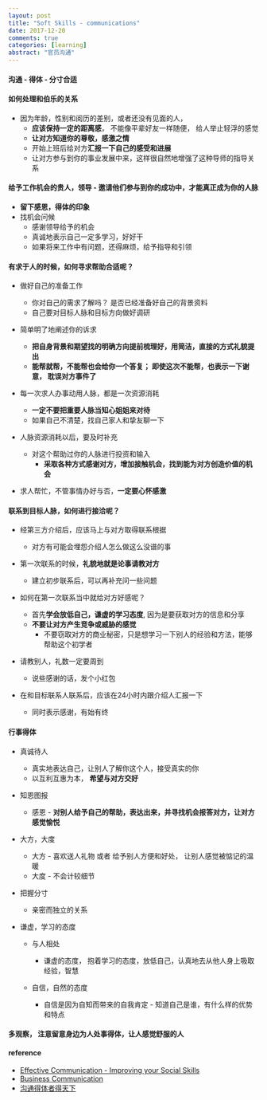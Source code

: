 ```yaml
---
layout: post
title: "Soft Skills - communications"
date: 2017-12-20
comments: true
categories: [learning]
abstract: "官员沟通"
--- 
```


#### 沟通 - 得体 - 分寸合适  

#### 如何处理和伯乐的关系 
  * 因为年龄，性别和阅历的差别，或者还没有见面的人，
    - **应该保持一定的距离感**， 不能像平辈好友一样随便， 给人举止轻浮的感觉  
    - **让对方知道你的尊敬，感激之情** 
    - 开始上班后给对方**汇报一下自己的感受和进展** 
    - 让对方参与到你的事业发展中来，这样很自然地增强了这种导师的指导关系 

#### 给予工作机会的贵人，领导 - 邀请他们参与到你的成功中，才能真正成为你的人脉 
  * **留下感恩，得体的印象**  
  * 找机会问候 
    - 感谢领导给予的机会 
    - 真诚地表示自己一定多学习，好好干 
    - 如果将来工作中有问题，还得麻烦，给予指导和引领  

#### 有求于人的时候，如何寻求帮助合适呢？  
  * 做好自己的准备工作 
    - 你对自己的需求了解吗？ 是否已经准备好自己的背景资料  
    - 自己要对目标人脉和目标方向做好调研 
      
  * 简单明了地阐述你的诉求 
    - **把自身背景和期望找的明确方向提前梳理好，用简洁，直接的方式礼貌提出** 
    - **能帮就帮，不能帮也会给你一个答复； 即使这次不能帮，也表示一下谢意， 耽误对方事件了**  

  * 每一次求人办事动用人脉，都是一次资源消耗  
    - **一定不要把重要人脉当知心姐姐来对待**   
    - 如果自己不清楚，找自己家人和挚友聊一下 

  * 人脉资源消耗以后，要及时补充 
    - 对这个帮助过你的人脉进行投资和输入
      + **采取各种方式感谢对方，增加接触机会，找到能为对方创造价值的机会**  

  * 求人帮忙，不管事情办好与否，**一定要心怀感激**  

#### 联系到目标人脉，如何进行接洽呢？  
  * 经第三方介绍后，应该马上与对方取得联系根据
    - 对方有可能会埋怨介绍人怎么做这么没谱的事  

  * 第一次联系的时候，**礼貌地就是论事请教对方** 
    - 建立初步联系后，可以再补充问一些问题  

  * 如何在第一次联系当中就给对方好感呢？  
    - 首先**学会放低自己，谦虚的学习态度**, 因为是要获取对方的信息和分享
    - **不要让对方产生竞争或威胁的感觉**  
      + 不要窃取对方的商业秘密，只是想学习一下别人的经验和方法，能够帮助这个初学者  

  * 请教别人，礼数一定要周到 
    - 说些感谢的话，发个小红包

  * 在和目标联系人联系后，应该在24小时内跟介绍人汇报一下
    - 同时表示感谢，有始有终 

#### 行事得体
  * 真诚待人 
    - 真实地表达自己，让别人了解你这个人，接受真实的你 
    - 以互利互惠为本， **希望与对方交好**  

  * 知恩图报 
    - 感恩 - **对别人给予自己的帮助，表达出来，并寻找机会报答对方，让对方感觉愉悦**  

  * 大方，大度 
    - 大方 - 喜欢送人礼物 或者 给予别人方便和好处， 让别人感觉被惦记的温暖    
    - 大度 - 不会计较细节 

  * 把握分寸 
    - 亲密而独立的关系 

  * 谦虚，学习的态度  
    - 与人相处   
      + 谦虚的态度， 抱着学习的态度，放低自己，认真地去从他人身上吸取经验，智慧  

    - 自信，自然的态度 
      + 自信是因为自知而带来的自我肯定 - 知道自己是谁，有什么样的优势和特点  

#### 多观察， 注意留意身边为人处事得体，让人感觉舒服的人 


#### reference
* [Effective Communication - Improving your Social Skills](https://www.anxietybc.com/self-help/effective-communication-improving-your-social-skills)
* [Business Communication](https://courses.edx.org/courses/course-v1:RITx+SKILLS101x+3T2017/course/)
* [沟通得体者得天下](http://nulishehui.blog.caixin.com/archives/178048)